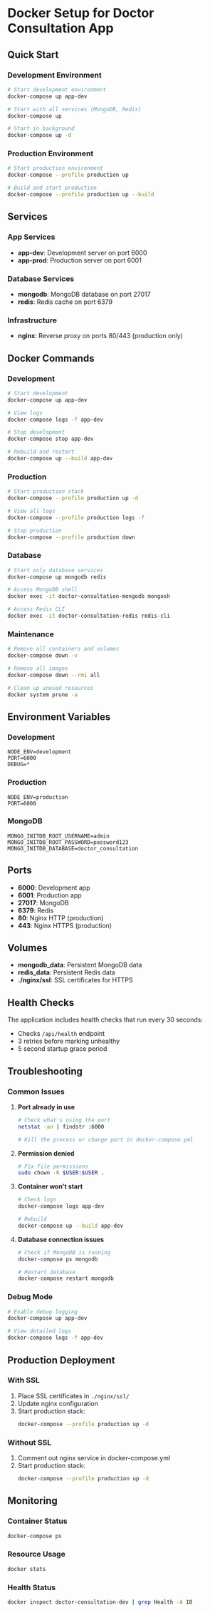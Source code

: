 # Docker Setup for Doctor Consultation App

## Quick Start

### Development Environment
```bash
# Start development environment
docker-compose up app-dev

# Start with all services (MongoDB, Redis)
docker-compose up

# Start in background
docker-compose up -d
```

### Production Environment
```bash
# Start production environment
docker-compose --profile production up

# Build and start production
docker-compose --profile production up --build
```

## Services

### App Services
- **app-dev**: Development server on port 6000
- **app-prod**: Production server on port 6001

### Database Services
- **mongodb**: MongoDB database on port 27017
- **redis**: Redis cache on port 6379

### Infrastructure
- **nginx**: Reverse proxy on ports 80/443 (production only)

## Docker Commands

### Development
```bash
# Start development
docker-compose up app-dev

# View logs
docker-compose logs -f app-dev

# Stop development
docker-compose stop app-dev

# Rebuild and restart
docker-compose up --build app-dev
```

### Production
```bash
# Start production stack
docker-compose --profile production up -d

# View all logs
docker-compose --profile production logs -f

# Stop production
docker-compose --profile production down
```

### Database
```bash
# Start only database services
docker-compose up mongodb redis

# Access MongoDB shell
docker exec -it doctor-consultation-mongodb mongosh

# Access Redis CLI
docker exec -it doctor-consultation-redis redis-cli
```

### Maintenance
```bash
# Remove all containers and volumes
docker-compose down -v

# Remove all images
docker-compose down --rmi all

# Clean up unused resources
docker system prune -a
```

## Environment Variables

### Development
```env
NODE_ENV=development
PORT=6000
DEBUG=*
```

### Production
```env
NODE_ENV=production
PORT=6000
```

### MongoDB
```env
MONGO_INITDB_ROOT_USERNAME=admin
MONGO_INITDB_ROOT_PASSWORD=password123
MONGO_INITDB_DATABASE=doctor_consultation
```

## Ports

- **6000**: Development app
- **6001**: Production app
- **27017**: MongoDB
- **6379**: Redis
- **80**: Nginx HTTP (production)
- **443**: Nginx HTTPS (production)

## Volumes

- **mongodb_data**: Persistent MongoDB data
- **redis_data**: Persistent Redis data
- **./nginx/ssl**: SSL certificates for HTTPS

## Health Checks

The application includes health checks that run every 30 seconds:
- Checks `/api/health` endpoint
- 3 retries before marking unhealthy
- 5 second startup grace period

## Troubleshooting

### Common Issues

1. **Port already in use**
   ```bash
   # Check what's using the port
   netstat -an | findstr :6000
   
   # Kill the process or change port in docker-compose.yml
   ```

2. **Permission denied**
   ```bash
   # Fix file permissions
   sudo chown -R $USER:$USER .
   ```

3. **Container won't start**
   ```bash
   # Check logs
   docker-compose logs app-dev
   
   # Rebuild
   docker-compose up --build app-dev
   ```

4. **Database connection issues**
   ```bash
   # Check if MongoDB is running
   docker-compose ps mongodb
   
   # Restart database
   docker-compose restart mongodb
   ```

### Debug Mode
```bash
# Enable debug logging
docker-compose up app-dev

# View detailed logs
docker-compose logs -f app-dev
```

## Production Deployment

### With SSL
1. Place SSL certificates in `./nginx/ssl/`
2. Update nginx configuration
3. Start production stack:
   ```bash
   docker-compose --profile production up -d
   ```

### Without SSL
1. Comment out nginx service in docker-compose.yml
2. Start production stack:
   ```bash
   docker-compose --profile production up -d
   ```

## Monitoring

### Container Status
```bash
docker-compose ps
```

### Resource Usage
```bash
docker stats
```

### Health Status
```bash
docker inspect doctor-consultation-dev | grep Health -A 10
``` 